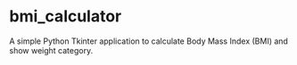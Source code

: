 # bmi_calculator
A simple Python Tkinter application to calculate Body Mass Index (BMI) and show weight category.
